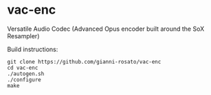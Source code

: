 # vac-enc

Versatile Audio Codec (Advanced Opus encoder built around the SoX Resampler)

Build instructions:
```
git clone https://github.com/gianni-rosato/vac-enc
cd vac-enc
./autogen.sh
./configure
make
```
